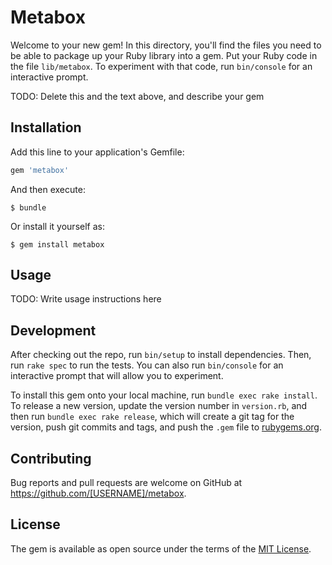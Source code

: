 # Metabox

Welcome to your new gem! In this directory, you'll find the files you need to be able to package up your Ruby library into a gem. Put your Ruby code in the file `lib/metabox`. To experiment with that code, run `bin/console` for an interactive prompt.

TODO: Delete this and the text above, and describe your gem

## Installation

Add this line to your application's Gemfile:

```ruby
gem 'metabox'
```

And then execute:

    $ bundle

Or install it yourself as:

    $ gem install metabox

## Usage

TODO: Write usage instructions here

## Development

After checking out the repo, run `bin/setup` to install dependencies. Then, run `rake spec` to run the tests. You can also run `bin/console` for an interactive prompt that will allow you to experiment.

To install this gem onto your local machine, run `bundle exec rake install`. To release a new version, update the version number in `version.rb`, and then run `bundle exec rake release`, which will create a git tag for the version, push git commits and tags, and push the `.gem` file to [rubygems.org](https://rubygems.org).

## Contributing

Bug reports and pull requests are welcome on GitHub at https://github.com/[USERNAME]/metabox.

## License

The gem is available as open source under the terms of the [MIT License](http://opensource.org/licenses/MIT).
